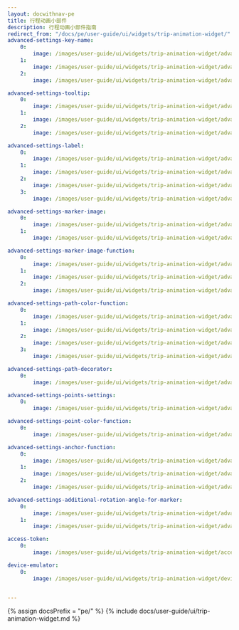 ```yaml
---
layout: docwithnav-pe
title: 行程动画小部件
description: 行程动画小部件指南
redirect_from: "/docs/pe/user-guide/ui/widgets/trip-animation-widget/"
advanced-settings-key-name:
    0:
        image: /images/user-guide/ui/widgets/trip-animation-widget/advanced-settings-key-name-1-pe.png
    1:
        image: /images/user-guide/ui/widgets/trip-animation-widget/advanced-settings-key-name-2-pe.png
    2:
        image: /images/user-guide/ui/widgets/trip-animation-widget/advanced-settings-key-name-3-pe.png

advanced-settings-tooltip:
    0:
        image: /images/user-guide/ui/widgets/trip-animation-widget/advanced-settings-tooltip-1-pe.png
    1:
        image: /images/user-guide/ui/widgets/trip-animation-widget/advanced-settings-tooltip-2-pe.png
    2:
        image: /images/user-guide/ui/widgets/trip-animation-widget/advanced-settings-tooltip-3-pe.png

advanced-settings-label:
    0:
        image: /images/user-guide/ui/widgets/trip-animation-widget/advanced-settings-label-1-pe.png
    1:
        image: /images/user-guide/ui/widgets/trip-animation-widget/advanced-settings-label-2-pe.png
    2:
        image: /images/user-guide/ui/widgets/trip-animation-widget/advanced-settings-label-3-pe.png
    3:
        image: /images/user-guide/ui/widgets/trip-animation-widget/advanced-settings-label-4-pe.png

advanced-settings-marker-image:
    0:
        image: /images/user-guide/ui/widgets/trip-animation-widget/advanced-settings-marker-image-1-pe.png
    1:
        image: /images/user-guide/ui/widgets/trip-animation-widget/advanced-settings-marker-image-2-pe.png

advanced-settings-marker-image-function:
    0:
        image: /images/user-guide/ui/widgets/trip-animation-widget/advanced-settings-marker-image-3-pe.png
    1:
        image: /images/user-guide/ui/widgets/trip-animation-widget/advanced-settings-marker-image-4-pe.png
    2:
        image: /images/user-guide/ui/widgets/trip-animation-widget/advanced-settings-marker-image-5-pe.png

advanced-settings-path-color-function:
    0:
        image: /images/user-guide/ui/widgets/trip-animation-widget/advanced-settings-path-color-function-1-pe.png
    1:
        image: /images/user-guide/ui/widgets/trip-animation-widget/advanced-settings-path-color-function-2-pe.png
    2:
        image: /images/user-guide/ui/widgets/trip-animation-widget/advanced-settings-path-color-function-3-pe.png
    3:
        image: /images/user-guide/ui/widgets/trip-animation-widget/advanced-settings-path-color-function-4-pe.png

advanced-settings-path-decorator:
    0:
        image: /images/user-guide/ui/widgets/trip-animation-widget/advanced-settings-path-decorator-1-pe.png

advanced-settings-points-settings:
    0:
        image: /images/user-guide/ui/widgets/trip-animation-widget/advanced-settings-points-settings-1-pe.png

advanced-settings-point-color-function:
    0:
        image: /images/user-guide/ui/widgets/trip-animation-widget/advanced-settings-point-color-function-1-pe.png

advanced-settings-anchor-function:
    0:
        image: /images/user-guide/ui/widgets/trip-animation-widget/advanced-settings-anchor-function-1-pe.png
    1:
        image: /images/user-guide/ui/widgets/trip-animation-widget/advanced-settings-anchor-function-2-pe.png
    2:
        image: /images/user-guide/ui/widgets/trip-animation-widget/advanced-settings-anchor-function-3-pe.png

advanced-settings-additional-rotation-angle-for-marker:
    0:
        image: /images/user-guide/ui/widgets/trip-animation-widget/advanced-settings-additional-rotation-angle-for-marker-1-pe.png
    1:
        image: /images/user-guide/ui/widgets/trip-animation-widget/advanced-settings-additional-rotation-angle-for-marker-2-pe.png

access-token:
    0:
        image: /images/user-guide/ui/widgets/trip-animation-widget/access-token-1-pe.png

device-emulator:
    0:
        image: /images/user-guide/ui/widgets/trip-animation-widget/device-emulator.png


---
```


{% assign docsPrefix = "pe/" %}
{% include docs/user-guide/ui/trip-animation-widget.md %}